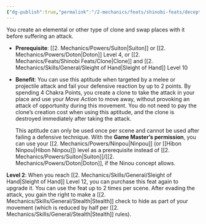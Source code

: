 ```yaml
---
{"dg-publish":true,"permalink":"/2-mechanics/feats/shinobi-feats/deceptive-replica/"}
---
```


You create an elemental or other type of clone and swap places with it before suffering an attack.

- **Prerequisite**: [[2. Mechanics/Powers/Suiton\|Suiton]] or [[2. Mechanics/Powers/Doton\|Doton]] Level 4, or [[2. Mechanics/Feats/Shinobi Feats/Clone\|Clone]] and [[2. Mechanics/Skills/General/Sleight of Hand\|Sleight of Hand]] Level 10  
- **Benefit**: You can use this aptitude when targeted by a melee or projectile attack and fail your defensive reaction by up to 2 points. By spending 4 Chakra Points, you create a clone to take the attack in your place and use your *Move Action* to move away, without provoking an attack of opportunity during this movement. You do not need to pay the clone’s creation cost when using this aptitude, and the clone is destroyed immediately after taking the attack.

	This aptitude can only be used once per scene and cannot be used after failing a defensive technique. With the **Game Master’s permission**, you can use your [[2. Mechanics/Powers/Ninpou\|Ninpou]] (or [[Hibon Ninpou\|Hibon Ninpou]]) level as a prerequisite instead of [[2. Mechanics/Powers/Suiton\|Suiton]]/[[2. Mechanics/Powers/Doton\|Doton]], if the Ninou concept allows.

**Level 2**: When you reach [[2. Mechanics/Skills/General/Sleight of Hand\|Sleight of Hand]] Level 12, you can purchase this feat again to upgrade it. You can use the feat up to 2 times per scene. After evading the attack, you gain the right to make a [[2. Mechanics/Skills/General/Stealth\|Stealth]] check to hide as part of your movement (which is reduced by half per [[2. Mechanics/Skills/General/Stealth\|Stealth]] rules).